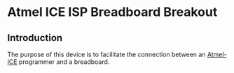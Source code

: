 
# Atmel ICE ISP Breadboard Breakout

## Introduction

The purpose of this device is to facilitate the connection between an
[Atmel-ICE](https://www.microchip.com/DevelopmentTools/ProductDetails/atatmel-ice)
programmer and a breadboard.

